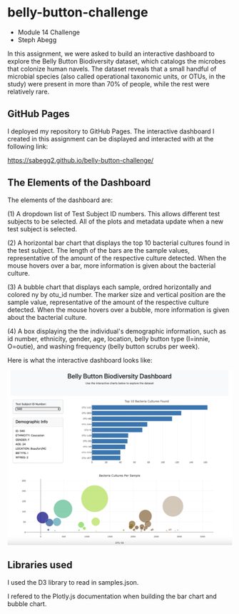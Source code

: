 # belly-button-challenge
- Module 14 Challenge
- Steph Abegg

In this assignment, we were asked to build an interactive dashboard to explore the Belly Button Biodiversity dataset, which catalogs the microbes that colonize human navels. The dataset reveals that a small handful of microbial species (also called operational taxonomic units, or OTUs, in the study) were present in more than 70% of people, while the rest were relatively rare.

## GitHub Pages

I deployed my repository to GitHub Pages. The interactive dashboard I created in this assignment can be displayed and interacted with at the following link:

https://sabegg2.github.io/belly-button-challenge/


## The Elements of the Dashboard

The elements of the dashboard are:

(1) A dropdown list of Test Subject ID numbers. This allows different test subjects to be selected. All of the plots and metadata update when a new test subject is selected.

(2) A horizontal bar chart that displays the top 10 bacterial cultures found in the test subject. The length of the bars are the sample values, representative of the amount of the respective culture detected. When the mouse hovers over a bar, more information is given about the bacterial culture.

(3) A bubble chart that displays each sample, ordred horizontally and colored ny by otu_id number. The marker size and vertical position are the sample value, representative of the amount of the respective culture detected. When the mouse hovers over a bubble, more information is given about the bacterial culture.

(4) A box displaying the the individual's demographic information, such as id number, ethnicity, gender, age, location, belly button type (I=innie, O=outie), and washing frequency (belly button scrubs per week). 

Here is what the interactive dashboard looks like:

<img src="images/appimage.png" width=800>


## Libraries used

I used the D3 library to read in samples.json.

I refered to the Plotly.js documentation when building the bar chart and bubble chart.
